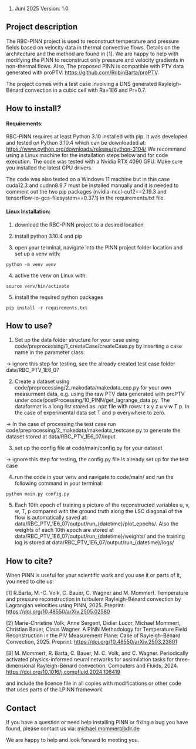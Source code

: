 1. Juni 2025
Version: 1.0

## Project description

The RBC-PINN project is used to reconstruct temperature and pressure fields based on velocity data in thermal convective flows. Details on the architecture and the method are found in [1]. We are happy to help with modifying the PINN to reconstruct only pressure and velocity gradients in non-thermal flows. Also, The proposed PINN is compatible with PTV data generated with proPTV: https://github.com/RobinBarta/proPTV.

The project comes with a test case involving a DNS generated Rayleigh-Bénard convection in a cubic cell with Ra=1E6 and Pr=0.7.

## How to install?

#### Requirements:

RBC-PINN requires at least Python 3.10 installed with pip. It was developed and tested on Python 3.10.4 which can be downloaded at: https://www.python.org/downloads/release/python-3104/
We recommand using a Linux machine for the installation steps below and for code execution.
The code was tested with a Nvidia RTX 4090 GPU.
Make sure you installed the latest GPU drivers.

The code was also tested on a Windows 11 machine but in this case cuda12.3 and cudnn8.9.7 must be installed manually and it is needed to comment out the two pip packages (nvidia-nccl-cu12==2.19.3 and tensorflow-io-gcs-filesystem==0.37.1) in the requirements.txt file.

#### Linux Installation:

1) download the RBC-PINN project to a desired location

2) install python 3.10.4 and pip

3) open your terminal, navigate into the PINN project folder location and set up a venv with:

  `python -m venv venv`

4) active the venv on Linux with:

  `source venv/bin/activate`

5) install the required python packages

  `pip install -r requirements.txt`
  
## How to use?

1) Set up the data folder structure for your case using code/preprocessing/1_createCase/createCase.py by inserting a case name in the parameter class. 

-> ignore this step for testing, see the already created test case folder data/RBC_PTV_1E6_07

2) Create a dataset using code/preprocessing/2_makedata/makedata_exp.py for your own measurment data, e.g. using the raw PTV data generated with proPTV under code/postProcessing/10_PINN/get_lagrange_data.py. The dataformat is a long list stored as .npz file with rows: t x y z u v w T p. In the case of experimental data set T and p everywhere to zero.

-> In the case of processing the test case run code/preprocessing/2_makedata/makedata_testcase.py to generate the dataset stored at data/RBC_PTV_1E6_07/input

3) set up the config file at code/main/config.py for your dataset

-> ignore this step for testing, the config.py file is already set up for the test case

4) run the code in your venv and navigate to code/main/ and run the following command in your terminal:
   
  `python main.py config.py`
  
5) Each 10th epoch of training a picture of the reconstructed variables u, v, w, T, p compared with the ground truth along the LSC diagonal of the flow is automatically saved at: data/RBC_PTV_1E6_07/output/run_{datetime}/plot_epochs/. Also the weights of each 10th epoch are stored at data/RBC_PTV_1E6_07/output/run_{datetime}/weights/ and the training log is stored at data/RBC_PTV_1E6_07/output/run_{datetime}/logs/

## How to cite?

When PINN is useful for your scientific work and you use it or parts of it, you need to cite us:

[1] R.Barta, M.-C. Volk, C. Bauer, C. Wagner and M. Mommert. Temperature and pressure reconstruction in turbulent Rayleigh-Bénard convection by Lagrangian velocities using PINN, 2025. Preprint: https://doi.org/10.48550/arXiv.2505.02580

[2] Marie-Christine Volk, Anne Sergent, Didier Lucor, Michael Mommert, Christian Bauer, Claus Wagner. A PINN Methodology for Temperature Field Reconstruction in the PIV Measurement Plane: Case of Rayleigh-Bénard Convection, 2025. Preprint: https://doi.org/10.48550/arXiv.2503.23801

[3] M. Mommert, R. Barta, C. Bauer, M. C. Volk, and C. Wagner. Periodically activated physics-informed neural networks for assimilation tasks for three-dimensional Rayleigh-Bénard convection. Computers and Fluids, 2024. https://doi.org/10.1016/j.compfluid.2024.106419


and include the licence file in all copies with modifications or other code that uses parts of the LPINN framework.

## Contact

If you have a question or need help installing PINN or fixing a bug you have found, please contact us via: michael.mommert@dlr.de

We are happy to help and look forward to meeting you.
